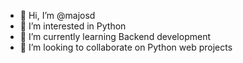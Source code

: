 - 👋 Hi, I’m @majosd
- 👀 I’m interested in Python 
- 🌱 I’m currently learning Backend development
- 💞️ I’m looking to collaborate on Python web projects

<!---
majosd/majosd is a ✨ special ✨ repository because its `README.md` (this file) appears on your GitHub profile.
You can click the Preview link to take a look at your changes.
--->
